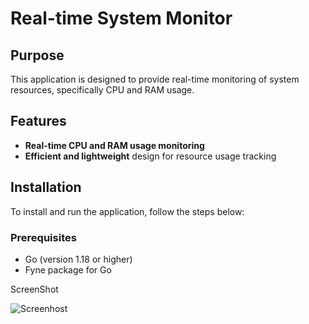 # Real-time System Monitor

## Purpose

This application is designed to provide real-time monitoring of system resources, specifically CPU and RAM usage.

## Features

- **Real-time CPU and RAM usage monitoring**
- **Efficient and lightweight** design for resource usage tracking

## Installation

To install and run the application, follow the steps below:

### Prerequisites

- Go (version 1.18 or higher)
- Fyne package for Go

ScreenShot

![Screenhost](https://lewjusutjatzetilkovb.supabase.co/storage/v1/object/public/Images/monitor.png)